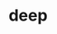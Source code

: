 ---
category: 4-letters
denotation: null
name: deep
reference_link: https://www.etymonline.com/word/deep
root_language: null
root_name: null
title: deep
type: free
word_sums:
- respelling: deep
  sum: 'Deep + '
---